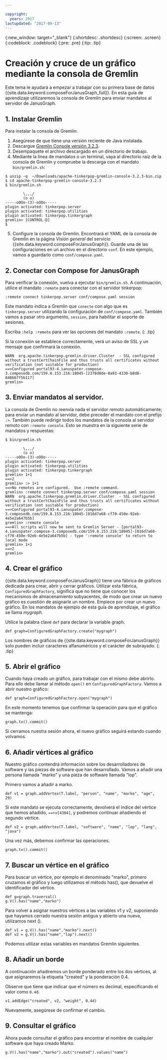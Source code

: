 ```yaml
---

copyright:
  years: 2017
lastupdated: "2017-09-13"
---
```


{:new_window: target="_blank"}
{:shortdesc: .shortdesc}
{:screen: .screen}
{:codeblock: .codeblock}
{:pre: .pre}
{:tip: .tip}

# Creación y cruce de un gráfico mediante la consola de Gremlin

Este tema le ayudará a empezar a trabajar con su primera base de datos {{site.data.keyword.composeForJanusGraph_full}}. En esta guía de aprendizaje utilizaremos la consola de Gremlin para enviar mandatos al servidor de JanusGraph.

## 1. Instalar Gremlin

Para instalar la consola de Gremlin:

1. Asegúrese de que tiene una versión reciente de Java instalada.
2. Descargue [Gremlin Console versión 3.2.3](https://archive.apache.org/dist/tinkerpop/3.2.3/apache-tinkerpop-gremlin-console-3.2.3-bin.zip).
3. Desempaquete el archivo descargado en un directorio de trabajo.
4. Mediante la línea de mandatos o un terminal, vaya al directorio raíz de la consola de Gremlin y compruebe la descarga con el mandato `bin/gremlin.sh`:

  ```text
  $ unzip -q  ~/Downloads/apache-tinkerpop-gremlin-console-3.2.3-bin.zip
  $ cd apache-tinkerpop-gremlin-console-3.2.3
  $ bin/gremlin.sh

          \,,,/
          (o o)
  -----oOOo-(3)-oOOo-----
  plugin activated: tinkerpop.server
  plugin activated: tinkerpop.utilities
  plugin activated: tinkerpop.tinkergraph
  gremlin> [CONTROL-D]                                                             $

  ```

5. Configure la consola de Gremlin. Encontrará el YAML de la consola de Gremlin en la página *Visión general* del servicio {{site.data.keyword.composeForJanusGraph}}. Guarde una de las configuraciones en un archivo en el directorio `conf`. En este ejemplo, vamos a guardarlo como `conf/compose.yaml`.
 
## 2. Conectar con Compose for JanusGraph

Para verificar la conexión, vuelva a ejecutar `bin/gremlin.sh`. A continuación, utilice el mandato `:remote` para conectar con el servidor tinkerpop:

```text
:remote connect tinkerpop.server conf/compose.yaml session
```

Este mandato indica a Gremlin que `conecte` con algo que es `tinkerpop.server` utilizando la configuración de `conf/compose.yaml`. También vamos a pasar otro argumento, `session`, para habilitar el soporte de sesiones.

Escriba `:help :remote` para ver las opciones del mandato `:remote`.
{: .tip}

Si la conexión se establece correctamente, verá un aviso de SSL y un mensaje que confirmará la conexión.

```text
WARN  org.apache.tinkerpop.gremlin.driver.Cluster  - SSL configured without a trustCertChainFile and thus trusts all certificates without verification (not suitable for production)
==>Configured portal93-4.ianuspater.compose-3.composedb.com/159.8.153.216:18045-[2378d0de-0a93-4330-b8d8-848667f5b117]
gremlin>
```

## 3. Enviar mandatos al servidor.

La consola de Gremlin no reenvía nada el servidor remoto automáticamente; para enviar un mandato al servidor, debe preceder el mandato con el prefijo `:>`. También puede redirigir todos los mandatos de la consola al servidor remoto con `:remote console`. Esto se muestra en la siguiente serie de mandatos y respuestas:

```text
$ bin/gremlin.sh                                                                   

        \,,,/
        (o o)
-----oOOo-(3)-oOOo-----
plugin activated: tinkerpop.server
plugin activated: tinkerpop.utilities
plugin activated: tinkerpop.tinkergraph
gremlin> 1+1
==>2
gremlin> :> 1+1
==>No remotes are configured.  Use :remote command.
gremlin> :remote connect tinkerpop.server conf/compose.yaml session
WARN  org.apache.tinkerpop.gremlin.driver.Cluster  - SSL configured without a trustCertChainFile and thus trusts all certificates without verification (not suitable for production)
==>Configured portal93-4.ianuspater.compose-3.composedb.com/159.8.153.216:18045-[016d7a68-cf70-450e-92eb-4e5e2a647b5b]
gremlin> :remote console
==>All scripts will now be sent to Gremlin Server - [portal93-4.ianuspater.compose-3.composedb.com/159.8.153.216:18045]-[016d7a68-cf70-450e-92eb-4e5e2a647b5b] - type ':remote console' to return to local mode
gremlin> 1+1
==>2
gremlin> 

```

## 4. Crear el gráfico

{{site.data.keyword.composeForJanusGraph}} tiene una fábrica de gráficos dedicada para crear, abrir y cerrar gráficos. Utilizar esta fábrica, `ConfiguredGraphFactory`, significa que no tiene que conocer los mecanismos de almacenamiento subyacentes, de modo que crear un nuevo gráfico es cuestión de asignarle un nombre. Empiece por crear un nuevo gráfico. En los mandatos de ejemplo de esta guía de aprendizaje, el gráfico se llama _mygraph_.

Utilice la palabra clave `def` para declarar la variable graph.

```
def graph=ConfiguredGraphFactory.create("mygraph")
```

Los nombres de gráficos de {{site.data.keyword.composeForJanusGraph}} solo pueden incluir caracteres alfanuméricos y el carácter de subrayado.
{: .tip}

## 5. Abrir el gráfico

Cuando haya creado un gráfico, para trabajar con el mismo debe abrirlo. Para ello debe llamar al método `open()` en `ConfiguredGraphFactory`. Vamos a abrir nuestro gráfico:

```
def graph=ConfiguredGraphFactory.open("mygraph")
```

En este momento tenemos que confirmar la operación para que el gráfico se mantenga:

```
graph.tx().commit()
```

Si cerramos nuestra sesión ahora, el nuevo gráfico seguirá estando cuando volvamos.

## 6. Añadir vértices al gráfico

Nuestro gráfico contendrá información sobre los desarrolladores de software y las piezas de software que han desarrollado. Vamos a añadir una persona llamada "marko" y una pieza de software llamada "lop".

Primero vamos a añadir a marko.

```
def v1 = graph.addVertex(T.label, "person", "name", "marko", "age", 29)
```

Si este mandato se ejecuta correctamente, devolverá el índice del vértice que hemos añadido, `==>v[4304]`, y podremos continuar añadiendo el segundo vértice.

```
def v2 = graph.addVertex(T.label, "software", "name", "lop", "lang", "java")
```

Una vez más, debemos confirmar las operaciones.

```
graph.tx().commit()
```

## 7. Buscar un vértice en el gráfico

Para buscar un vértice, por ejemplo el denominado "marko", primero cruzamos el gráfico y luego utilizamos el método has(), que devuelve el identificador del vértice.

```
def g=graph.traversal()
g.V().has("name","marko")
```

Para volver a asignar nuestros vértices a las variables v1 y v2, suponiendo que hayamos cerrado nuestra sesión antigua y abierto una nueva, utilizamos next ().

```
def v1 = g.V().has("name","marko").next()
def v2 = g.V().has("name","lop").next()
```

Podemos utilizar estas variables en mandatos Gremlin siguientes.

## 8. Añadir un borde

A continuación añadiremos un borde ponderado entre los dos vértices, al que asignaremos la etiqueta "created" y la ponderación 0.4.

Observe que tiene que indicar que el número es decimal, especificando el valor como `0.4d`.

```
v1.addEdge("created", v2, "weight", 0.4d)
```

Nuevamente, asegúrese de confirmar el cambio.

## 9. Consultar el gráfico

Ahora puede consultar el gráfico para encontrar el nombre de cualquier software que haya creado Marko.

```
g.V().has("name","marko").out("created").values("name")
```
